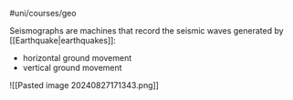 #uni/courses/geo 

Seismographs are machines that record the seismic waves generated by [[Earthquake|earthquakes]]:
- horizontal ground movement
- vertical ground movement

![[Pasted image 20240827171343.png]]
